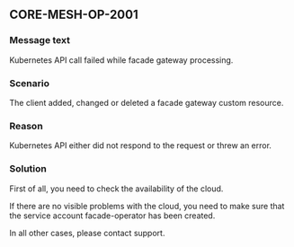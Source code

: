 ## CORE-MESH-OP-2001
### Message text
Kubernetes API call failed while facade gateway processing.

### Scenario
The client added, changed or deleted a facade gateway custom resource.

### Reason
Kubernetes API either did not respond to the request or threw an error.

### Solution
First of all, you need to check the availability of the cloud. 

If there are no visible problems with the cloud, you need to make sure that the service account facade-operator has been created.

In all other cases, please contact support.